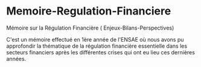 # Memoire-Regulation-Financiere
Mémoire sur la Régulation Financière ( Enjeux-Bilans-Perspectives)

C'est un mémoire effectué en 1ère année de l'ENSAE où nous avons pu approfondir la thématique de la régulation financière essentielle dans les secteurs financiers
après les différentes crises qui ont eu lieu ces dernières années.
